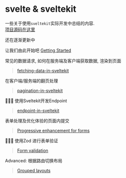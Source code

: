 # svelte & sveltekit

一些关于使用`sveltekit`实际开发中总结的内容.  
[项目源码在这里](https://github.com/mactanxin/sveltekit-dummyjson-demo)

还在逐渐更新中

让我们由此开始吧 [Getting Started](./getting-started.md)

常见的数据请求, 如何在服务端及客户端获取数据, 渲染到页面

> [fetching-data-in-sveltekit](./fetching-data-in-sveltekit.md)

在客户端/服务端的翻页处理
> [pagination-in-sveltekit](./pagination-in-sveltekit.md)

🚧🚧🚧 使用Sveltekit开发Endpoint
> [endpoint-in-sveltekit](./endpoint-in-sveltekit.md)

表单处理及优化体验的页面内提交
> [Progressive enhancement for forms](./forms-and-enhancement.md)

🚧🚧🚧 使用Zod 进行表单验证
> [Form validation](./form-validation-with-zod.md)

Advanced: 根据路由切换布局
> [Grouped layouts](./advanced-layout.md)
